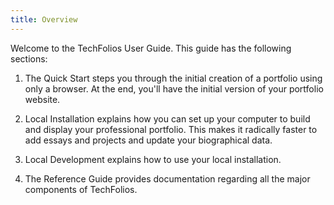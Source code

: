 ```yaml
---
title: Overview
---
```


Welcome to the TechFolios User Guide. This guide has the following sections:

1. The Quick Start steps you through the initial creation of a portfolio using only a browser. At the end, you'll have the initial version of your portfolio website.

2. Local Installation explains how you can set up your computer to build and display your professional portfolio. This makes it radically faster to add essays and projects and update your biographical data. 

3. Local Development explains how to use your local installation.

4. The Reference Guide provides documentation regarding all the major components of TechFolios. 
